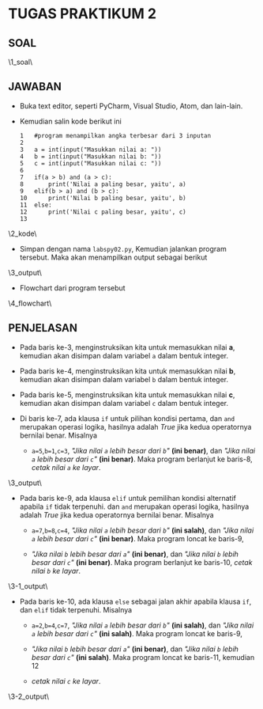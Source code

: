 # TUGAS PRAKTIKUM 2

## SOAL
\1_soal\

## JAWABAN
  - Buka text editor, seperti PyCharm, Visual Studio, Atom, dan lain-lain.
  - Kemudian salin kode berikut ini


        1   #program menampilkan angka terbesar dari 3 inputan
        2
        3   a = int(input("Masukkan nilai a: "))
        4   b = int(input("Masukkan nilai b: "))
        5   c = int(input("Masukkan nilai c: "))
        6
        7   if(a > b) and (a > c):
        8       print('Nilai a paling besar, yaitu', a)
        9   elif(b > a) and (b > c):
        10      print('Nilai b paling besar, yaitu', b)
        11  else:
        12      print('Nilai c paling besar, yaitu', c)
        13

\2_kode\
  - Simpan dengan nama `labspy02.py`, Kemudian jalankan program tersebut. Maka akan menampilkan output sebagai berikut

\3_output\

  - Flowchart dari program tersebut

\4_flowchart\

## PENJELASAN
  - Pada baris ke-3, menginstruksikan kita untuk memasukkan nilai **a**, kemudian akan disimpan dalam variabel `a` dalam bentuk integer.

  - Pada baris ke-4, menginstruksikan kita untuk memasukkan nilai **b**, kemudian akan disimpan dalam variabel `b` dalam bentuk integer.

  - Pada baris ke-5, menginstruksikan kita untuk memasukkan nilai **c**, kemudian akan disimpan dalam variabel `c` dalam bentuk integer.

  - Di baris ke-7, ada klausa `if` untuk pilihan kondisi pertama, dan `and` merupakan operasi logika, hasilnya adalah _True_ jika kedua operatornya bernilai benar. Misalnya

    - `a=5`,`b=1`,`c=3`, _"Jika nilai `a` lebih besar dari `b`"_ **(ini benar)**, dan _"Jika nilai `a` lebih besar dari `c`"_ **(ini benar)**. Maka program berlanjut ke baris-8, _cetak nilai `a` ke layar_.

\3_output\

  - Pada baris ke-9, ada klausa `elif` untuk pemilihan kondisi alternatif apabila `if` tidak terpenuhi. dan `and` merupakan operasi logika, hasilnya adalah _True_ jika kedua operatornya bernilai benar. Misalnya

    - `a=7`,`b=8`,`c=4`, _"Jika nilai `a` lebih besar dari `b`"_ **(ini salah)**, dan _"Jika nilai `a` lebih besar dari `c`"_ **(ini benar)**. Maka program loncat ke baris-9,

    -  _"Jika nilai `b` lebih besar dari `a`"_ **(ini benar)**, dan _"Jika nilai `b` lebih besar dari `c`"_ **(ini benar)**. Maka program berlanjut ke baris-10, _cetak nilai `b` ke layar_.

\3-1_output\

  - Pada baris ke-10, ada klausa `else` sebagai jalan akhir apabila klausa `if`, dan `elif` tidak terpenuhi. Misalnya

    - `a=2`,`b=4`,`c=7`, _"Jika nilai `a` lebih besar dari `b`"_ **(ini salah)**, dan _"Jika nilai `a` lebih besar dari `c`"_ **(ini salah)**. Maka program loncat ke baris-9,

    -  _"Jika nilai `b` lebih besar dari `a`"_ **(ini benar)**, dan _"Jika nilai `b` lebih besar dari `c`"_ **(ini salah)**. Maka program loncat ke baris-11, kemudian 12

    - _cetak nilai `c` ke layar_.

\3-2_output\

